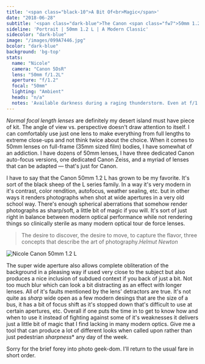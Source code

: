 ```yaml
---
title: '<span class="black-10">A Bit Of<br>Magic</span>'
date: "2018-06-28"
subtitle: '<span class="dark-blue">The Canon <span class="fw7">50mm 1.2 L</span> series lens.</span>'
sideline: 'Portrait | 50mm 1.2 L | A Modern Classic'
sidecolor: "dark-blue"
image: "/images/099A7446.jpg"
bcolor: "dark-blue"
background: 'bg-top'
stats:
  name: "Nicole"
  camera: "Canon 5DsR"
  lens: "50mm f/1.2L"
  aperture: "f/1.2"
  focal: "50mm"
  lighting: "Ambient"
  heads: "n/a"
  notes: 'Available darkness during a raging thunderstorm. Even at f/1.2 ISO needed pushed up to 1600 and shutter speeds were a bit dicey'
---
```


*Normal focal length lenses* are definitely my desert island must have piece of kit. The angle of view vs. perspective doesn't draw attention to itself. I can comfortably use just one lens to make everything from full lengths to extreme close-ups and not think twice about the choice. When it comes to 50mm lenses on full-frame (35mm sized film) bodies, I have somewhat of an addiction. I have dozens of 50mm lenses, I have three dedicated Canon auto-focus versions, one dedicated Canon Zeiss, and a myriad of lenses that can be adapted &mdash; that's just for Canon. 

I have to say that the Canon 50mm 1.2 L has grown to be my favorite. It's sort of the black sheep of the L series family. In a way it's very modern in it's contrast, color rendition, autofocus, weather sealing, etc. but in other ways it renders photographs when shot at wide apertures in a very old school way. There's enough spherical aberrations that somehow render photographs as sharp/soft, a little bit of magic if you will. It's sort of just right in balance between modern optical performance while not rendering things so clinically sterile as many modern optical tour de force lenses. 

>The desire to discover, the desire to move, to capture the flavor, three concepts that describe the art of photography.<cite>Helmut Newton</cite>

![Nicole Canon 50mm 1.2 L](/images/099A7448.jpg)

The super wide aperture also allows complete obliteration of the background in a pleasing way if used very close to the subject but also produces a nice inclusion of subdued context if you back of just a bit. Not too much blur which can look a bit distracting as an effect with longer lenses. All of it's faults mentioned by the lens' detractors are true. It's not quite as *sharp* wide open as a few modern desings that are the size of a bus, it has a bit of focus shift as it's stopped down that's difficult to use at certain apertures, etc. Overall if one puts the time in to get to know how and when to use it instead of fighting against some of it's weaknesses it delivers just a little bit of magic that I find lacking in many modern optics. Give me a tool that can produce a lot of different looks when called upon rather than just pedestrian *sharpness** any day of the week.

Sorry for the brief forey into photo geek-dom. I'll return to the usual fare in short order.